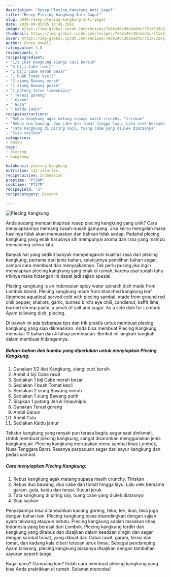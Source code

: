 ```yaml
---
description: "Resep Plecing Kangkung Anti Gagal"
title: "Resep Plecing Kangkung Anti Gagal"
slug: 3849-resep-plecing-kangkung-anti-gagal
date: 2020-09-05T05:12:49.356Z
image: https://img-global.cpcdn.com/recipes/7e6b146c36a1ed4c/751x532cq70/plecing-kangkung-foto-resep-utama.jpg
thumbnail: https://img-global.cpcdn.com/recipes/7e6b146c36a1ed4c/751x532cq70/plecing-kangkung-foto-resep-utama.jpg
cover: https://img-global.cpcdn.com/recipes/7e6b146c36a1ed4c/751x532cq70/plecing-kangkung-foto-resep-utama.jpg
author: Corey Howell
ratingvalue: 3.8
reviewcount: 4
recipeingredient:
- "1/2 ikat Kangkung siangi cuci bersih"
- "4 biji Cabe rawit"
- "1 biji Cabe merah besar"
- "1 buah Tomat kecil"
- "2 siung Bawang merah"
- "1 siung Bawang putih"
- "1 potong Jeruk limaunipis"
- " Terasi goreng"
- " Garam"
- " Gula"
- " Kaldu jamur"
recipeinstructions:
- "Rebus kangkung agak matang supaya masih crunchy. Tiriskan"
- "Rebus duo bawang, duo cabe dan tomat hingga layu. Lalu ulek bersama garam, gula, kaldu dan terasi. Kucuri jeruk"
- "Tata kangkung di piring saji, tuang cabe yang diulek diatasnya"
- "Siap sajikan"
categories:
- Resep
tags:
- plecing
- kangkung

katakunci: plecing kangkung 
nutrition: 112 calories
recipecuisine: Indonesian
preptime: "PT39M"
cooktime: "PT37M"
recipeyield: "2"
recipecategory: Dessert

---
```



![Plecing Kangkung](https://img-global.cpcdn.com/recipes/7e6b146c36a1ed4c/751x532cq70/plecing-kangkung-foto-resep-utama.jpg)

Anda sedang mencari inspirasi resep plecing kangkung yang unik? Cara menyiapkannya memang susah-susah gampang. Jika keliru mengolah maka hasilnya tidak akan memuaskan dan bahkan tidak sedap. Padahal plecing kangkung yang enak harusnya sih mempunyai aroma dan rasa yang mampu memancing selera kita.

Banyak hal yang sedikit banyak mempengaruhi kualitas rasa dari plecing kangkung, pertama dari jenis bahan, selanjutnya pemilihan bahan segar, sampai cara membuat dan menyajikannya. Tak perlu pusing jika ingin menyiapkan plecing kangkung yang enak di rumah, karena asal sudah tahu triknya maka hidangan ini dapat jadi sajian spesial.

Plecing kangkung is an Indonesian spicy water spinach dish made from Lombok island. Plecing kangkung made from blanched kangkung leaf (Ipomoea aquatica) served cold with plecing sambal, made from ground red chili pepper, shallots, garlic, burned bird&#39;s eye chili, candlenut, kaffir lime, burned shrimp paste, a pinch of salt and sugar. As a side dish for Lombok Ayam taliwang dish, plecing.


Di bawah ini ada beberapa tips dan trik praktis untuk membuat plecing kangkung yang siap dikreasikan. Anda bisa membuat Plecing Kangkung memakai 11 bahan dan 4 tahap pembuatan. Berikut ini langkah-langkah dalam membuat hidangannya.

<!--inarticleads1-->

##### Bahan-bahan dan bumbu yang diperlukan untuk menyiapkan Plecing Kangkung:

1. Gunakan 1/2 ikat Kangkung, siangi cuci bersih
1. Ambil 4 biji Cabe rawit
1. Sediakan 1 biji Cabe merah besar
1. Sediakan 1 buah Tomat kecil
1. Sediakan 2 siung Bawang merah
1. Sediakan 1 siung Bawang putih
1. Siapkan 1 potong Jeruk limau/nipis
1. Gunakan  Terasi goreng
1. Ambil  Garam
1. Ambil  Gula
1. Sediakan  Kaldu jamur


Tekstur kangkung yang renyah pun terasa begitu segar saat dinikmati. Untuk membuat plecing kangkung, sangat disarankan menggunakan jenis kangkung air. Plecing kangkung merupakan menu sambal khas Lombok, Nusa Tenggara Barat. Rasanya perpaduan segar dari sayur kangkung dan pedas sambal. 

<!--inarticleads2-->

##### Cara menyiapkan Plecing Kangkung:

1. Rebus kangkung agak matang supaya masih crunchy. Tiriskan
1. Rebus duo bawang, duo cabe dan tomat hingga layu. Lalu ulek bersama garam, gula, kaldu dan terasi. Kucuri jeruk
1. Tata kangkung di piring saji, tuang cabe yang diulek diatasnya
1. Siap sajikan


Penyajiannya bisa ditambahkan kacang goreng, telur, teri, ikan, bisa juga dengan bahan lain. Plecing kangkung biasa disandingkan dengan sajian ayam taliwang ataupun betutu. Plecing kangkung adalah masakan khas Indonesia yang berasal dari Lombok. Plecing kangkung terdiri dari kangkung yang direbus dan disajikan dalam keadaan dingin dan segar dengan sambal tomat, yang dibuat dari Cabai rawit, garam, terasi dan tomat, dan kadang kala diberi tetesan jeruk limau. Sebagai pendamping Ayam taliwang, plecing kangkung biasanya disajikan dengan tambahan sayuran seperti taoge. 

Bagaimana? Gampang kan? Itulah cara membuat plecing kangkung yang bisa Anda praktikkan di rumah. Selamat mencoba!
